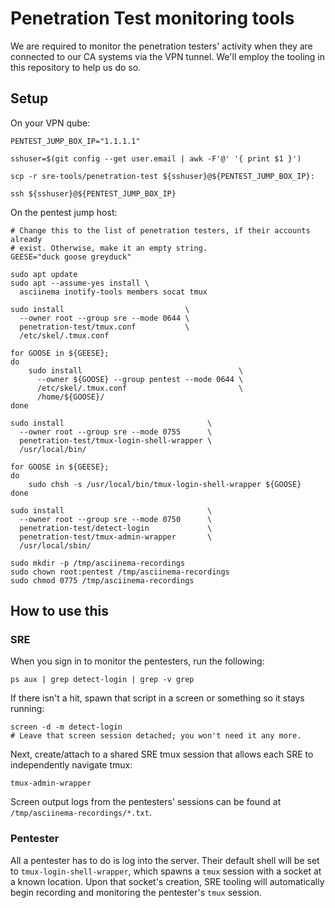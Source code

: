 # Penetration Test monitoring tools

We are required to monitor the penetration testers' activity when they are connected to our CA systems via the VPN tunnel. We'll employ the tooling in this repository to help us do so.

## Setup

On your VPN qube:

```
PENTEST_JUMP_BOX_IP="1.1.1.1"

sshuser=$(git config --get user.email | awk -F'@' '{ print $1 }')

scp -r sre-tools/penetration-test ${sshuser}@${PENTEST_JUMP_BOX_IP}:

ssh ${sshuser}@${PENTEST_JUMP_BOX_IP}
```

On the pentest jump host:

```
# Change this to the list of penetration testers, if their accounts already
# exist. Otherwise, make it an empty string.
GEESE="duck goose greyduck"

sudo apt update
sudo apt --assume-yes install \
  asciinema inotify-tools members socat tmux

sudo install                           \
  --owner root --group sre --mode 0644 \
  penetration-test/tmux.conf           \
  /etc/skel/.tmux.conf

for GOOSE in ${GEESE};
do
    sudo install                                   \
      --owner ${GOOSE} --group pentest --mode 0644 \
      /etc/skel/.tmux.conf                         \
      /home/${GOOSE}/
done

sudo install                                \
  --owner root --group sre --mode 0755      \
  penetration-test/tmux-login-shell-wrapper \
  /usr/local/bin/

for GOOSE in ${GEESE};
do
    sudo chsh -s /usr/local/bin/tmux-login-shell-wrapper ${GOOSE}
done

sudo install                                \
  --owner root --group sre --mode 0750      \
  penetration-test/detect-login             \
  penetration-test/tmux-admin-wrapper       \
  /usr/local/sbin/

sudo mkdir -p /tmp/asciinema-recordings
sudo chown root:pentest /tmp/asciinema-recordings
sudo chmod 0775 /tmp/asciinema-recordings
```

## How to use this

### SRE
When you sign in to monitor the pentesters, run the following:

```
ps aux | grep detect-login | grep -v grep
```

If there isn't a hit, spawn that script in a screen or something so it stays running:
```
screen -d -m detect-login
# Leave that screen session detached; you won't need it any more.
```

Next, create/attach to a shared SRE tmux session that allows each SRE to independently navigate tmux:
```
tmux-admin-wrapper
```

Screen output logs from the pentesters' sessions can be found at `/tmp/asciinema-recordings/*.txt`.

### Pentester
All a pentester has to do is log into the server. Their default shell will be set to `tmux-login-shell-wrapper`, which spawns a `tmux` session with a socket at a known location. Upon that socket's creation, SRE tooling will automatically begin recording and monitoring the pentester's `tmux` session.
